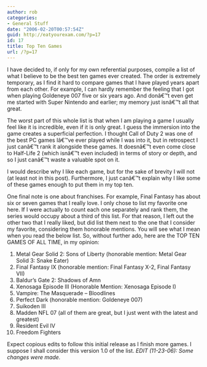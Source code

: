 ```yaml
---
author: rob
categories:
- General Stuff
date: "2006-02-20T00:57:54Z"
guid: http://eatyourexam.com/?p=17
id: 17
title: Top Ten Games
url: /?p=17
---
```

I have decided to, if only for my own referential purposes, compile a list of what I believe to be the best ten games ever created. The order is extremely temporary, as I find it hard to compare games that I have played years apart from each other. For example, I can hardly remember the feeling that I got when playing Goldeneye 007 five or six years ago. And donâ€™t even get me started with Super Nintendo and earlier; my memory just isnâ€™t all that great.

The worst part of this whole list is that when I am playing a game I usually feel like it is incredible, even if it is only great. I guess the immersion into the game creates a superficial perfection. I thought Call of Duty 2 was one of the best PC games Iâ€™ve ever played while I was into it, but in retrospect I just canâ€™t rank it alongside these games. It doesnâ€™t even come close to Half-Life 2 (which isnâ€™t even included) in terms of story or depth, and so I just canâ€™t waste a valuable spot on it.

I would describe why I like each game, but for the sake of brevity I will not (at least not in this post). Furthermore, I just canâ€™t explain why I like some of these games enough to put them in my top ten.

One final note is one about franchises. For example, Final Fantasy has about six or seven games that I really love. I only chose to list my favorite one here. If I were actually to count each one separately and rank them, the series would occupy about a third of this list. For that reason, I left out the other two that I really liked, but did list them next to the one that I consider my favorite, considering them honorable mentions. You will see what I mean when you read the below list. So, without further ado, here are the TOP TEN GAMES OF ALL TIME, in my opinion:

  1. Metal Gear Solid 2: Sons of Liberty (honorable mention: Metal Gear Solid 3: Snake Eater)
  2. Final Fantasy IX (honorable mention: Final Fantasy X-2, Final Fantasy VII)
  3. Baldur&#8217;s Gate 2: Shadows of Amn
  4. Xenosaga Episode III (Honorable Mention: Xenosaga Episode I)
  5. Vampire: The Masquerade &#8211; Bloodlines
  6. Perfect Dark (honorable mention: Goldeneye 007)
  7. Suikoden III
  8. Madden NFL 07 (all of them are great, but I just went with the latest and greatest)
  9. Resident Evil IV
 10. Freedom Fighters

Expect copious edits to follow this initial release as I finish more games. I suppose I shall consider this version 1.0 of the list. _EDIT (11-23-06): Some changes were made._